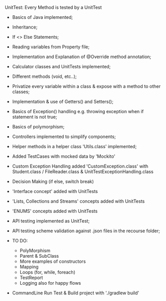 UnitTest: Every Method is tested by a UnitTest
* Basics of Java implemented;
* Inheritance;
* If <> Else Statements;
* Reading variables from Property file;
* Implementation and Explanation of @Override method annotation;
* Calculator classes and UnitTests implemented;
* Different methods (void, etc..);
* Privatize every variable within a class & expose with a method to other classes;
* Implementation & use of Getters() and Setters();
* Basics of Exception() handling e.g. throwing exception when if statement is not true;
* Basics of polymorphism;
* Controllers implemented to simplify components;
* Helper methods in a helper class 'Utils.class' implemented;
* Added TestCases with mocked data by 'Mockito'
* Custom Exception Handling added 'CustomException.class' with Student.class / FileReader.class & UnitTestExceptionHandling.class

*  Decision Making (if else, switch break)
* 'Interface concept' added with  UnitTests
* 'Lists, Collections and Streams' concepts added with UnitTests
* 'ENUMS' concepts added with UnitTests


* API testing implemented as UnitTest;
* API testing scheme validation against .json files in the recourse folder;

* TO DO:
    * PolyMorphism
    * Parent & SubClass
    * More examples of constructors
    * Mapping
    * Loops (for, while, foreach)
    * TestReport
    * Logging also for happy flows
    
* CommandLine Run Test & Build project with './gradlew build'    